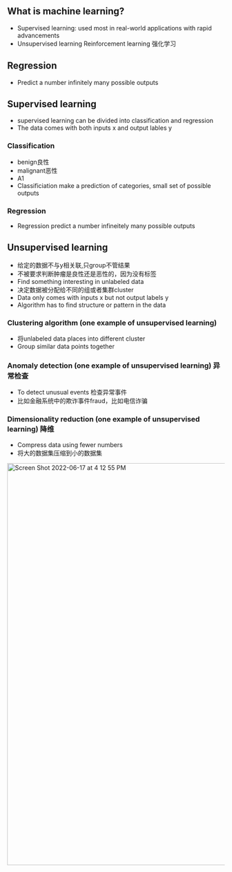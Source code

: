 ## What is machine learning?
- Supervised learning: used most in real-world applications with rapid advancements
- Unsupervised learning
Reinforcement learning 强化学习

## Regression
- Predict a number infinitely many possible outputs

## Supervised learning
- supervised learning can be divided into classification and regression 
- The data comes with both inputs x and output lables y

### Classification 
- benign良性
- malignant恶性
- A1
- Classificiation make a prediction of categories, small set of possible outputs 

### Regression 
- Regression predict a number infineitely many possible outputs

## Unsupervised learning
- 给定的数据不与y相关联,只group不管结果
- 不被要求判断肿瘤是良性还是恶性的，因为没有标签
- Find something interesting in unlabeled data
- 决定数据被分配给不同的组或者集群cluster
- Data only comes with inputs x but not output labels y
- Algorithm has to find structure or pattern in the data

### Clustering algorithm (one example of unsupervised learning)
- 将unlabeled data places into different cluster
- Group similar data points together 

### Anomaly detection (one example of unsupervised learning) 异常检查
- To detect unusual events 检查异常事件
- 比如金融系统中的欺诈事件fraud，比如电信诈骗

### Dimensionality reduction (one example of unsupervised learning) 降维
- Compress data using fewer numbers
- 将大的数据集压缩到小的数据集 


<img width="931" alt="Screen Shot 2022-06-17 at 4 12 55 PM" src="https://user-images.githubusercontent.com/93849914/174395279-e9a8e093-bedb-48ff-a203-4dcc5fcac274.png">
















